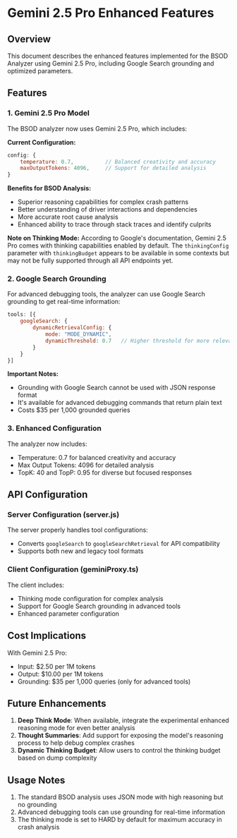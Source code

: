 # Gemini 2.5 Pro Enhanced Features

## Overview

This document describes the enhanced features implemented for the BSOD Analyzer using Gemini 2.5 Pro, including Google Search grounding and optimized parameters.

## Features

### 1. Gemini 2.5 Pro Model

The BSOD analyzer now uses Gemini 2.5 Pro, which includes:

**Current Configuration:**
```javascript
config: {
    temperature: 0.7,          // Balanced creativity and accuracy
    maxOutputTokens: 4096,     // Support for detailed analysis
}
```

**Benefits for BSOD Analysis:**
- Superior reasoning capabilities for complex crash patterns
- Better understanding of driver interactions and dependencies  
- More accurate root cause analysis
- Enhanced ability to trace through stack traces and identify culprits

**Note on Thinking Mode:**
According to Google's documentation, Gemini 2.5 Pro comes with thinking capabilities enabled by default. The `thinkingConfig` parameter with `thinkingBudget` appears to be available in some contexts but may not be fully supported through all API endpoints yet.

### 2. Google Search Grounding

For advanced debugging tools, the analyzer can use Google Search grounding to get real-time information:

```javascript
tools: [{
    googleSearch: {
        dynamicRetrievalConfig: {
            mode: "MODE_DYNAMIC",
            dynamicThreshold: 0.7   // Higher threshold for more relevant results
        }
    }
}]
```

**Important Notes:**
- Grounding with Google Search cannot be used with JSON response format
- It's available for advanced debugging commands that return plain text
- Costs $35 per 1,000 grounded queries

### 3. Enhanced Configuration

The analyzer now includes:
- Temperature: 0.7 for balanced creativity and accuracy
- Max Output Tokens: 4096 for detailed analysis
- TopK: 40 and TopP: 0.95 for diverse but focused responses

## API Configuration

### Server Configuration (server.js)

The server properly handles tool configurations:
- Converts `googleSearch` to `googleSearchRetrieval` for API compatibility
- Supports both new and legacy tool formats

### Client Configuration (geminiProxy.ts)

The client includes:
- Thinking mode configuration for complex analysis
- Support for Google Search grounding in advanced tools
- Enhanced parameter configuration

## Cost Implications

With Gemini 2.5 Pro:
- Input: $2.50 per 1M tokens
- Output: $10.00 per 1M tokens
- Grounding: $35 per 1,000 queries (only for advanced tools)

## Future Enhancements

1. **Deep Think Mode**: When available, integrate the experimental enhanced reasoning mode for even better analysis
2. **Thought Summaries**: Add support for exposing the model's reasoning process to help debug complex crashes
3. **Dynamic Thinking Budget**: Allow users to control the thinking budget based on dump complexity

## Usage Notes

1. The standard BSOD analysis uses JSON mode with high reasoning but no grounding
2. Advanced debugging tools can use grounding for real-time information
3. The thinking mode is set to HARD by default for maximum accuracy in crash analysis